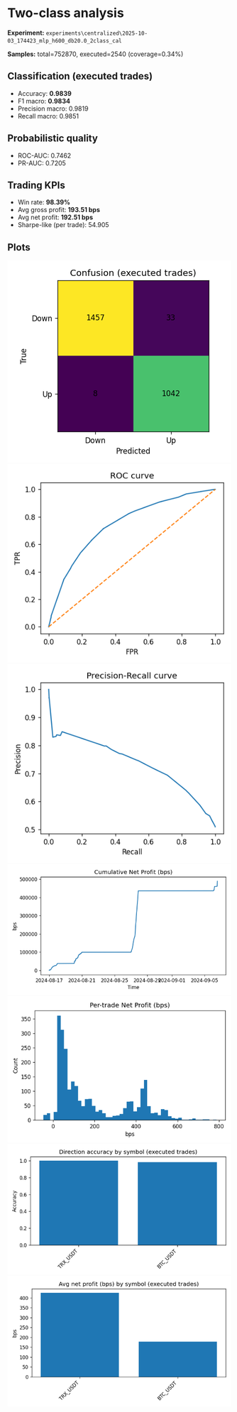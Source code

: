 # Two-class analysis

**Experiment:** `experiments\centralized\2025-10-03_174423_mlp_h600_db20.0_2class_cal`

**Samples:** total=752870, executed=2540 (coverage=0.34%)

## Classification (executed trades)

- Accuracy: **0.9839**
- F1 macro: **0.9834**
- Precision macro: 0.9819
- Recall macro: 0.9851

## Probabilistic quality

- ROC-AUC: 0.7462
- PR-AUC: 0.7205

## Trading KPIs

- Win rate: **98.39%**
- Avg gross profit: **193.51 bps**
- Avg net profit: **192.51 bps**
- Sharpe-like (per trade): 54.905

## Plots

![confusion_executed.png](plots/confusion_executed.png)
![roc_curve.png](plots/roc_curve.png)
![pr_curve.png](plots/pr_curve.png)
![cumulative_pnl.png](plots/cumulative_pnl.png)
![profit_hist.png](plots/profit_hist.png)
![by_symbol_accuracy.png](plots/by_symbol_accuracy.png)
![by_symbol_avg_net_profit.png](plots/by_symbol_avg_net_profit.png)